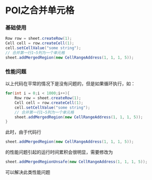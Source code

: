 # POI之合并单元格
### 基础使用
```java
Row row = sheet.createRow(1);
Cell cell = row.createCell(1);
cell.setCellValue("some string");
// 合并第一行1~5列为一个单元格
sheet.addMergedRegion(new CellRangeAddress(1, 1, 1, 5));
```

### 性能问题
以上代码在平常的情况下是没有问题的，但是如果循环执行，如：
```java
for(int i = 0;i < 1000;i++){
    Row row = sheet.createRow(1);
    Cell cell = row.createCell(1);
    cell.setCellValue("some string");
    // 合并第一行1~5列为一个单元格
    sheet.addMergedRegion(new CellRangeAddress(1, 1, 1, 5));
}

```
此时，由于代码行
```java
sheet.addMergedRegion(new CellRangeAddress(1, 1, 1, 5));
```
的性能问题引起的运行时间累积会很明显，需要修改为
```java
sheet.addMergedRegionUnsafe(new CellRangeAddress(1, 1, 1, 5));
```
可以解决此类性能问题
